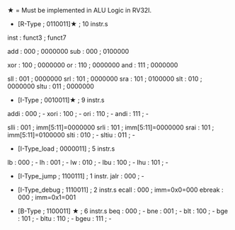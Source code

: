 ★ = Must be implemented in ALU Logic in RV32I.

- [R-Type ; 0110011]★ ; 10 instr.s

inst : funct3 ; funct7

add : 000 ; 0000000
sub : 000 ; 0100000

xor : 100 ; 0000000
or : 110 ; 0000000
and : 111 ; 0000000

sll : 001 ; 0000000
srl : 101 ; 0000000
sra : 101 ; 0100000
slt : 010 ; 0000000
sltu : 011 ; 0000000

- [I-Type ; 0010011]★ ; 9 instr.s

addi : 000 ; -
xori : 100 ; -
ori : 110 ; -
andi : 111 ; -

slli : 001 ; imm[5:11]=0000000
srli : 101 ; imm[5:11]=0000000
srai : 101 ; imm[5:11]=0100000
slti : 010 ; -
sltiu : 011 ; -

- [I-Type_load ; 0000011] ; 5 instr.s

lb : 000 ; -
lh : 001 ; -
lw : 010 ; -
lbu : 100 ; -
lhu : 101 ; -

- [I-Type_jump ; 1100111] ; 1 instr.
jalr : 000 ; -

- [I-Type_debug ; 1110011] ; 2 instr.s
ecall : 000 ; imm=0x0=000
ebreak : 000 ; imm=0x1=001

- [B-Type ; 1100011] ★ ; 6 instr.s
beq : 000 ; -
bne : 001 ; -
blt : 100 ; -
bge : 101 ; -
bltu : 110 ; -
bgeu : 111 ; -

